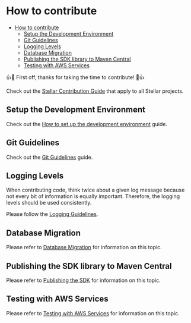 # How to contribute

<!-- TOC -->
* [How to contribute](#how-to-contribute)
  * [Setup the Development Environment](#setup-the-development-environment)
  * [Git Guidelines](#git-guidelines)
  * [Logging Levels](#logging-levels)
  * [Database Migration](#database-migration)
  * [Publishing the SDK library to Maven Central](#publishing-the-sdk-library-to-maven-central)
  * [Testing with AWS Services](#testing-with-aws-services)
<!-- TOC -->

👍🎉 First off, thanks for taking the time to contribute! 🎉👍

Check out the [Stellar Contribution Guide](https://github.com/stellar/.github/blob/master/CONTRIBUTING.md) that apply to
all Stellar projects.

## Setup the Development Environment

Check out
the [How to set up the development environment](A%20-%20Development%20Environment.md) guide.

## Git Guidelines

Check out the [Git Guidelines](B%20-%20Git%20Guidelines.md) guide.

## Logging Levels

When contributing code, think twice about a given log message because not every bit of information is equally important.
Therefore, the logging levels should be used consistently.

Please follow the [Logging Guidelines](C%20-%20Logging%20Guidelines.md).

## Database Migration

Please refer to [Database Migration](D%20-%20Database%20Migration.md) for information on
this topic.

## Publishing the SDK library to Maven Central

Please refer to [Publishing the SDK](E%20-%20Publishing%20the%20SDK.md) for information on
this topic.

## Testing with AWS Services

Please refer to [Testing with AWS Services](F%20-%20Testing%20with%20AWS%20Services.md) for
information on this topic.
